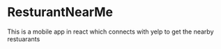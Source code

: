 # ResturantNearMe
This is a mobile app in react which connects with yelp to get the nearby restuarants

